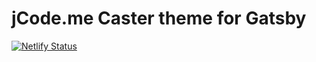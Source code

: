 # jCode.me Caster theme for Gatsby 


[![Netlify Status](https://api.netlify.com/api/v1/badges/41221520-9475-44f6-b6c3-858078dc0bb7/deploy-status)](https://app.netlify.com/sites/jcode/deploys)
